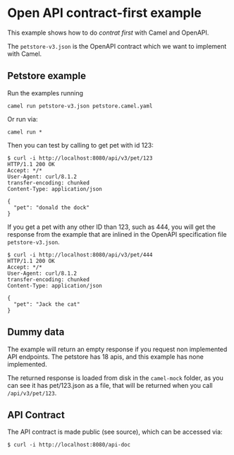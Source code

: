 # Open API contract-first example

This example shows how to do _contrat first_ with Camel and OpenAPI.

The `petstore-v3.json` is the OpenAPI contract which we want to implement with Camel.

## Petstore example

Run the examples running

```
camel run petstore-v3.json petstore.camel.yaml
```

Or run via:

```
camel run *
```


Then you can test by calling to get pet with id 123:

```
$ curl -i http://localhost:8080/api/v3/pet/123
HTTP/1.1 200 OK
Accept: */*
User-Agent: curl/8.1.2
transfer-encoding: chunked
Content-Type: application/json

{
  "pet": "donald the dock"
}
```

If you get a pet with any other ID than 123, such as 444, you will get the response from the example that are inlined in the OpenAPI specification file `petstore-v3.json`.

```
$ curl -i http://localhost:8080/api/v3/pet/444
HTTP/1.1 200 OK
Accept: */*
User-Agent: curl/8.1.2
transfer-encoding: chunked
Content-Type: application/json

{
  "pet": "Jack the cat"
}
```

## Dummy data

The example will return an empty response if you request non implemented API endpoints.
The petstore has 18 apis, and this example has none implemented.

The returned response is loaded from disk in the `camel-mock` folder, as you can see it has pet/123.json as a file,
that will be returned when you call `/api/v3/pet/123`.

## API Contract

The API contract is made public (see source), which can be accessed via:

```
$ curl -i http://localhost:8080/api-doc
```

